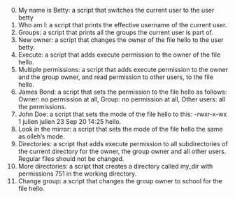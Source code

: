 0. My name is Betty: a script that switches the current user to the user betty
1. Who am I: a script that prints the effective username of the current user.
2. Groups: a script that prints all the groups the current user is part of.
3. New owner: a script that changes the owner of the file hello to the user betty.
5. Execute: a script that adds execute permission to the owner of the file hello.
6. Multiple permissions: a script that adds execute permission to the owner and the group owner, and read permission to other users, to the file hello.
8. James Bond: a script that sets the permission to the file hello as follows: Owner: no permission at all, Group: no permission at all, Other users: all the permissions.
9. John Doe: a script that sets the mode of the file hello to this: -rwxr-x-wx 1 julien julien 23 Sep 20 14:25 hello.
10. Look in the mirror: a script that sets the mode of the file hello the same as olleh’s mode.
11. Directories: a script that adds execute permission to all subdirectories of the current directory for the owner, the group owner and all other users. Regular files should not be changed.
12. More directories: a script that creates a directory called my_dir with permissions 751 in the working directory.
13. Change group: a script that changes the group owner to school for the file hello.


